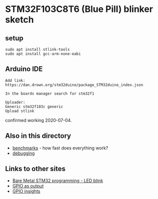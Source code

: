 # STM32F103C8T6 (Blue Pill) blinker sketch


## setup

```
sudo apt install stlink-tools
sudo apt install gcc-arm-none-eabi
```

## Arduino IDE

```
Add link:
https://dan.drown.org/stm32duino/package_STM32duino_index.json

In the boards manager search for stm32f1

Uploader:
Generic stm32f103c generic
Upload stlink
```

confirmed working 2020-07-04.


## Also in this directory

* [benchmarks](benchmarks) - how fast does everything work?
* [debugging](debugging.txt)

## Links to other sites

* [Bare Metal STM32 programming - LED blink](https://freeelectron.ro/bare-metal-stm32-led-blink/)
* [GPIO as output](https://www.gadgetronicx.com/stm32-microcontroller-gpio-output/)
* [GPIO insights](http://embedded-lab.com/blog/stm32-gpio-ports-insights/)

